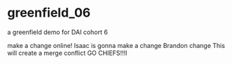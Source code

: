 # greenfield_06
a greenfield demo for DAI cohort 6

make a change online!
Isaac is gonna make a change
Brandon change
This will create a merge conflict
GO CHIEFS!!!I
